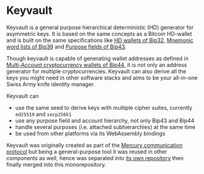# Keyvault

Keyvault is a general purpose hierarchical deterministic (HD) generator for asymmetric keys.
It is based on the same concepts as a Bitcoin HD-wallet and is built on the same specifications like
[HD wallets of Bip32](https://en.bitcoin.it/wiki/BIP_0032),
[Mnemonic word lists of Bip39](https://en.bitcoin.it/wiki/BIP_0039) and
[Purpose fields of Bip43](https://en.bitcoin.it/wiki/BIP_0043).

Though keyvault is capable of generating wallet addresses as defined in
[Multi-Account cryptocurrency wallets of Bip44](https://en.bitcoin.it/wiki/BIP_0044),
it is not only an address generator for multiple cryptocurrencies.
Keyvault can also derive all the keys you might need in other software stacks
and aims to be your all-in-one Swiss Army knife identity manager.

Keyvault can

- use the same seed to derive keys with multiple cipher suites, currently `ed25519` and `secp256k1`
- use any purpose field and account hierarchy, not only Bip43 and Bip44
- handle several purposes (i.e. attached subhierarchies) at the same time
- be used from other platforms via its WebAssembly bindings

Keyvault was originally created as part of the
[Mercury communication protocol](https://github.com/Internet-of-People/mercury-rust)
but being a general-purpose tool it was reused in other components as well,
hence was separated into [its own repository](https://github.com/Internet-of-People/keyvault-rust) then finally merged into this monorepository.
